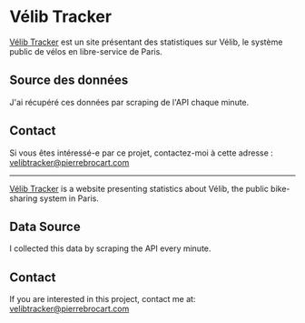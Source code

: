 # Vélib Tracker

[Vélib Tracker](https://velibtracker.fr) est un site présentant des statistiques sur Vélib, le système public de vélos en libre-service de Paris.

## Source des données

J'ai récupéré ces données par scraping de l'API chaque minute.

## Contact 

Si vous êtes intéressé-e par ce projet, contactez-moi à cette adresse : [velibtracker@pierrebrocart.com](mailto:velibtracker@pierrebrocart.com)





---


[Vélib Tracker](https://velibtracker.fr) is a website presenting statistics about Vélib, the public bike-sharing system in Paris.

## Data Source

I collected this data by scraping the API every minute.

## Contact

If you are interested in this project, contact me at: [velibtracker@pierrebrocart.com](mailto:velibtracker@pierrebrocart.com)
